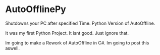 # AutoOfflinePy
Shutdowns your PC after specified Time. Python Version of AutoOffline.


It was my first Python Project. It isnt good. Just ignore that.

Im going to make a Rework of AutoOffline in C#. Im going to post this aswell.
